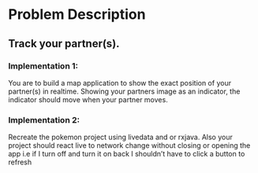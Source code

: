 # Problem Description

## Track your partner(s).  

### Implementation 1:

You are to build a map application to show the exact position of your partner(s) in realtime.
 Showing your partners image as an indicator, the indicator should move when your partner moves.

### Implementation 2:

Recreate  the pokemon project using livedata and or rxjava. Also your project should react live to network change without closing or opening the app i.e if I turn off and turn it on back I shouldn’t have to click a button to refresh 


